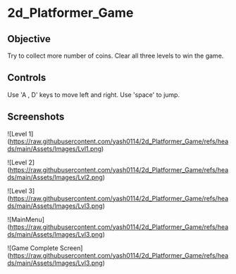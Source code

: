 # 2d_Platformer_Game

## Objective
Try to collect more number of coins. Clear all three levels to win the game.

## Controls
Use 'A , D' keys to move left and right. Use 'space' to jump.

## Screenshots
![Level 1] (https://raw.githubusercontent.com/yash0114/2d_Platformer_Game/refs/heads/main/Assets/Images/Lvl1.png)

![Level 2] (https://raw.githubusercontent.com/yash0114/2d_Platformer_Game/refs/heads/main/Assets/Images/Lvl2.png)

![Level 3] (https://raw.githubusercontent.com/yash0114/2d_Platformer_Game/refs/heads/main/Assets/Images/Lvl3.png)

![MainMenu] (https://raw.githubusercontent.com/yash0114/2d_Platformer_Game/refs/heads/main/Assets/Images/Lvl3.png)

![Game Complete Screen] (https://raw.githubusercontent.com/yash0114/2d_Platformer_Game/refs/heads/main/Assets/Images/Lvl3.png)
